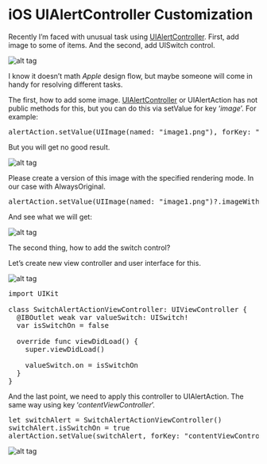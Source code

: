 # iOS UIAlertController Customization

Recently I’m faced with unusual task using <a href="https://developer.apple.com/library/ios/documentation/UIKit/Reference/UIAlertController_class/">UIAlertController</a>. First, add image to some of items. And the second, add UISwitch control.

![alt tag](https://raw.github.com/maximbilan/UIAlertController-Customization/master/img/1.png)

I know it doesn’t math <i>Apple</i> design flow, but maybe someone will come in handy for resolving different tasks.

The first, how to add some image. <a href="https://developer.apple.com/library/ios/documentation/UIKit/Reference/UIAlertController_class/">UIAlertController</a> or UIAlertAction has not public methods for this, but you can do this via setValue for key ‘<i>image</i>’. For example:

<pre>
alertAction.setValue(UIImage(named: "image1.png"), forKey: "image")
</pre>

But you will get no good result.

![alt tag](https://raw.github.com/maximbilan/UIAlertController-Customization/master/img/2.png)

Please create a version of this image with the specified rendering mode. In our case with AlwaysOriginal.

<pre>
alertAction.setValue(UIImage(named: "image1.png")?.imageWithRenderingMode(UIImageRenderingMode.AlwaysOriginal), forKey: "image")
</pre>

And see what we will get:

![alt tag](https://raw.github.com/maximbilan/UIAlertController-Customization/master/img/3.png)

The second thing, how to add the switch control? 

Let’s create new view controller and user interface for this.

![alt tag](https://raw.github.com/maximbilan/UIAlertController-Customization/master/img/4.png)

<pre>
import UIKit

class SwitchAlertActionViewController: UIViewController {
  @IBOutlet weak var valueSwitch: UISwitch!
  var isSwitchOn = false
 
  override func viewDidLoad() {
    super.viewDidLoad()

    valueSwitch.on = isSwitchOn
  }
}
</pre>

And the last point, we need to apply this controller to UIAlertAction. The same way using key ‘<i>contentViewController</i>’.

<pre>
let switchAlert = SwitchAlertActionViewController()
switchAlert.isSwitchOn = true
alertAction.setValue(switchAlert, forKey: "contentViewController")
</pre>

![alt tag](https://raw.github.com/maximbilan/UIAlertController-Customization/master/img/5.png)
